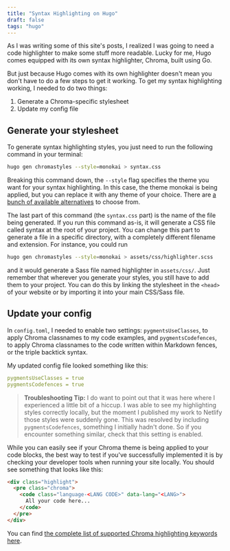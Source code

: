 ```yaml
---
title: "Syntax Highlighting on Hugo"
draft: false
tags: "hugo"
---
```


As I was writing some of this site's posts, I realized I was going to need a code highlighter to make some stuff more readable. Lucky for me, Hugo comes equipped with its own syntax highlighter, Chroma, built using Go.

But just because Hugo comes with its own highlighter doesn't mean you don't have to do a few steps to get it working. To get my syntax highlighting working, I needed to do two things: 

1. Generate a Chroma-specific stylesheet
2. Update my config file

## Generate your stylesheet

To generate syntax highlighting styles, you just need to run the following command in your terminal:

```bash
hugo gen chromastyles --style=monokai > syntax.css
```

Breaking this command down, the `--style` flag specifies the theme you want for your syntax highlighting. In this case, the theme monokai is being applied, but you can replace it with any theme of your choice. There are [a bunch of available alternatives](https://xyproto.github.io/splash/docs/) to choose from. 

The last part of this command (the `syntax.css` part) is the name of the file being generated. If you run this command as-is, it will generate a CSS file called syntax at the root of your project. You can change this part to generate a file in a specific directory, with a completely different filename and extension. For instance, you could run 

```bash
hugo gen chromastyles --style=monokai > assets/css/highlighter.scss
```

and it would generate a Sass file named highlighter in `assets/css/`. Just remember that wherever you generate your styles, you still have to add them to your project. You can do this by linking the stylesheet in the `<head>` of your website or by importing it into your main CSS/Sass file.

## Update your config

In `config.toml`, I needed to enable two settings: `pygmentsUseClasses`, to apply Chroma classnames to my code examples, and `pygmentsCodefences`, to apply Chroma classnames to the code written within Markdown fences, or the triple backtick syntax.

My updated config file looked something like this:

```yaml
pygmentsUseClasses = true
pygmentsCodefences = true
```

> **Troubleshooting Tip:** I do want to point out that it was here where I experienced a little bit of a hiccup. I was able to see my highlighting styles correctly locally, but the moment I published my work to Netlify those styles were suddenly gone. This was resolved by including `pygmentsCodefences`, something I initially hadn't done. So if you encounter something similar, check that this setting is enabled.

While you can easily see if your Chroma theme is being applied to your code blocks, the best way to test if you've successfully implemented it is by checking your developer tools when running your site locally. You should see something that looks like this:

```html
<div class="highlight">
  <pre class="chroma">
    <code class="language-<LANG CODE>" data-lang="<LANG>">
      All your code here...
    </code>
  </pre>
</div>
```

You can find [the complete list of supported Chroma highlighting keywords here](https://gohugo.io/content-management/syntax-highlighting/#list-of-chroma-highlighting-languages).
